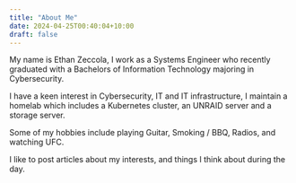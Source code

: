 ```yaml
---
title: "About Me"
date: 2024-04-25T00:40:04+10:00
draft: false
---
```


My name is Ethan Zeccola, I work as a Systems Engineer who recently graduated with a Bachelors of Information Technology majoring in Cybersecurity.

I have a keen interest in Cybersecurity, IT and IT infrastructure, I maintain a homelab which includes a Kubernetes cluster, an UNRAID server and a storage server.

Some of my hobbies include playing Guitar, Smoking / BBQ, Radios, and watching UFC.

I like to post articles about my interests, and things I think about during the day.
